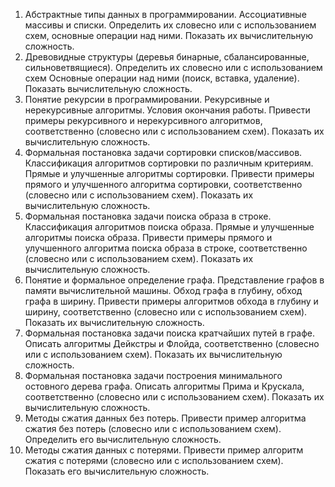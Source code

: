 1. Абстрактные типы данных в программировании. Ассоциативные массивы и списки. Определить их словесно или с использованием схем, основные операции над ними. Показать их вычислительную сложность.
2. Древовидные структуры (деревья бинарные, сбалансированные, сильноветвящиеся). Определить их словесно или с использованием схем Основные операции над ними (поиск, вставка, удаление). Показать вычислительную сложность.
3. Понятие рекурсии в программировании. Рекурсивные и нерекурсивные алгоритмы. Условия окончания работы. Привести примеры рекурсивного и нерекурсивного алгоритмов, соответственно (словесно или с использованием схем). Показать их вычислительную сложность.
4. Формальная постановка задачи сортировки списков/массивов. Классификация алгоритмов сортировки по различным критериям. Прямые и улучшенные алгоритмы сортировки. Привести примеры прямого и улучшенного алгоритма сортировки, соответственно (словесно или с использованием схем). Показать их вычислительную сложность.
5. Формальная постановка задачи поиска образа в строке. Классификация алгоритмов поиска образа. Прямые и улучшенные алгоритмы поиска образа. Привести примеры прямого и улучшенного алгоритма поиска образа в строке, соответственно (словесно или с использованием схем). Показать их вычислительную сложность.
6. Понятие и формальное определение графа. Представление графов в памяти вычислительной машины. Обход графа в глубину, обход графа в ширину. Привести примеры алгоритмов обхода в глубину и ширину, соответственно (словесно или с использованием схем). Показать их вычислительную сложность.
7. Формальная постановка задачи поиска кратчайших путей в графе. Описать алгоритмы Дейкстры и Флойда, соответственно (словесно или с использованием схем). Показать их вычислительную сложность.
8. Формальная постановка задачи построения минимального остовного дерева графа. Описать алгоритмы Прима и Крускала, соответственно (словесно или с использованием схем). Показать их вычислительную сложность.
9. Методы сжатия данных без потерь. Привести пример алгоритма сжатия без потерь (словесно или с использованием схем). Определить его вычислительную сложность.
10. Методы сжатия данных с потерями. Привести пример алгоритм сжатия с потерями (словесно или с использованием схем). Показать его вычислительную сложность.
